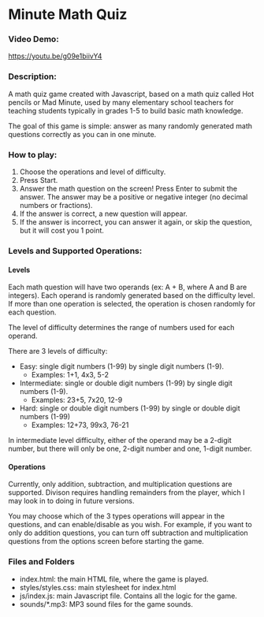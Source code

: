 # Minute Math Quiz

### Video Demo:
https://youtu.be/g09e1biivY4

### Description:
A math quiz game created with Javascript, based on a math quiz called Hot pencils or Mad Minute, used by many elementary school teachers for teaching students typically in grades 1-5 to build basic math knowledge.

The goal of this game is simple: answer as many randomly generated math questions correctly as you can in one minute.

### How to play:
1. Choose the operations and level of difficulty.
2. Press Start.
3. Answer the math question on the screen! Press Enter to submit the answer. The answer may be a positive or negative integer (no decimal numbers or fractions).
4. If the answer is correct, a new question will appear.
5. If the answer is incorrect, you can answer it again, or skip the question, but it will cost you 1 point.

### Levels and Supported Operations:
#### Levels
Each math question will have two operands (ex: A + B, where A and B are integers). Each operand is randomly generated based on the difficulty level. If more than one operation is selected, the operation is chosen randomly for each question.

The level of difficulty determines the range of numbers used for each operand. 

There are 3 levels of difficulty:
- Easy: single digit numbers (1-99) by single digit numbers (1-9). 
    - Examples: 1+1, 4x3, 5-2
- Intermediate: single or double digit numbers (1-99) by single digit numbers (1-9).
    - Examples: 23+5, 7x20, 12-9
- Hard: single or double digit numbers (1-99) by single or double digit numbers (1-99)
    - Examples: 12+73, 99x3, 76-21 

In intermediate level difficulty, either of the operand may be a 2-digit number, but there will only be one, 2-digit number and one, 1-digit number.

#### Operations
Currently, only addition, subtraction, and multiplication questions are supported. Divison requires handling remainders from the player, which I may look in to doing in future versions.

You may choose which of the 3 types operations will appear in the questions, and can enable/disable as you wish. For example, if you want to only do addition questions, you can turn off subtraction and multiplication questions from the options screen before starting the game.

### Files and Folders
- index.html: the main HTML file, where the game is played.
- styles/styles.css: main stylesheet for index.html
- js/index.js: main Javascript file. Contains all the logic for the game.
- sounds/*.mp3: MP3 sound files for the game sounds.

